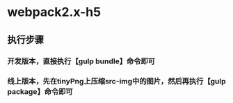 # webpack2.x-h5

## 执行步骤
### 开发版本，直接执行【gulp bundle】命令即可
### 线上版本，先在tinyPng上压缩src-img中的图片，然后再执行【gulp package】命令即可

